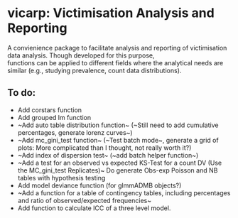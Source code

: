 # vicarp: Victimisation Analysis and Reporting

A convienience package to facilitate analysis and reporting of 
victimisation data analysis. Though developed for this purpose,  
functions can be applied to different fields where the analytical needs 
are similar (e.g., studying prevalence, count data distributions).

## To do:

- Add corstars function
- Add grouped lm function
- ~Add auto table distribution function~ (~Still need to add cumulative percentages, generate lorenz curves~)
- ~Add mc_gini_test function~ (~Test batch mode~, generate a grid of plots: More complicated than I thought, not really worth it?)
- ~Add index of dispersion test~ (~add batch helper function~)
- ~Add a test for an observed vs expected KS-Test for a count DV (Use the MC_gini_test Replicates)~ Do generate Obs-exp Poisson and NB tables with hypothesis testing
- Add model deviance function (for glmmADMB objects?)
- ~Add a function for a table of contingency tables, including percentages
  and ratio of observed/expected frequencies~
- Add function to calculate ICC of a three level model.
